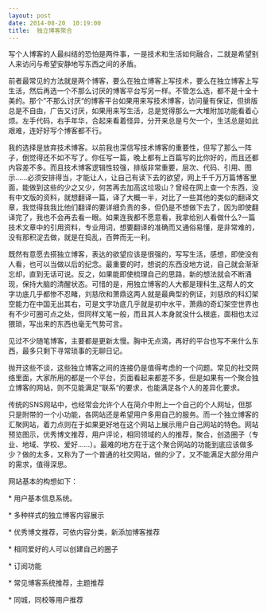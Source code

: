 ```yaml
---
layout: post
date: 2014-08-20  10:19:00
title:  独立博客聚合
---
```


<p>
写个人博客的人最纠结的恐怕是两件事，一是技术和生活如何融合，二就是希望别人来访问与希望安静地写东西之间的矛盾。

<!--more-->
前者最常见的方法就是两个博客，要么在独立博客上写技术，要么在独立博客上写生活，然后再选一个不那么讨厌的博客平台写另一样。不管怎么选，都不是十全十美的。那个”不那么讨厌“的博客平台如果用来写技术博客，访问量有保证，但排版总是不自由，广告又讨厌，如果用来写生活，总是觉得那么一大堆附加功能看着心烦。左手代码，右手年华，合起来看着怪异，分开来总是亏欠一个，生活总是如此艰难，连好好写个博客都不行。

我的选择是放弃技术博客。以前我也深信写技术博客的重要性，但写了那么一阵子，倒觉得还不如不写了。你任写一篇，晚上都有上百篇写的比你好的，而且还都内容差不多。而且技术博客逻辑性较强，排版非常重要，层次、代码、引用、图示……必须安排得当，才能让人，让自己有读下去的欲望，网上千千万万篇博客里面，能做到这些的少之又少，何苦再去加高这垃圾山？曾经在网上查一个东西，没有中文版的资料，就想翻译一篇，译了大概一半，对比了一些其他的类似的翻译文章，我觉得我我比他们翻译的要详细负责的多，但仍是不想做下去了，因为即使翻译完了，我也不会再去看一眼。如果连我都不愿意看，我拿给别人看做什么?一篇技术文章中的引用资料，专业用词，想要翻译的准确而又通俗易懂，是非常难的，没有那积淀去做，就是在捣乱，百弊而无一利。

既然有意愿去搭独立博客，表达的欲望应该是很强的，写写生活，感想，即使没有人看，也可以当做以后的纪念。最重要的时，想说的东西没地方说，自己就会渐渐忘却，直到无话可说。反之，如果能即使梳理自己的思路，新的想法就会不断涌现，保持大脑的清醒状态。可惜的是，用独立博客的人大都是理科生,这帮人的文字功底几乎都惨不忍睹，刘慈欣和萧鼎这两人就是最典型的例证，刘慈欣的科幻架空能力在中国无出其右，可是文字功底几乎就是初中水平，萧鼎的奇幻架空世界也有不少可圈可点之处，但同样文笔一般，而且其人本身就没什么根底，面相也太过猥琐，写出来的东西也毫无气势可言。

见过不少随笔博客，主要都是更新太慢。胸中无点滴，再好的平台也写不来什么东西，最多只剩下寻常琐事的无聊日记。

抛开这些不谈，这些独立博客之间的连接仍是值得考虑的一个问题。常见的社交网络里面，大家所用的都是一个平台，页面看起来都差不多，但是如果有一个聚合独立博客的网站，则不见能满足”联系“的要求，也能满足各个人的差异化要求。

传统的SNS网站中，也经常会允许个人在简介中附上一个自己的个人网址，但那只是附带的一个小功能，各网站还是希望用户多用自己的服务。而一个独立博客的汇聚网站，着力点则在于如果更好地在这个网站上展示用户自己网站的特色。网站预览图示，优秀博文推荐，用户评论，相同领域的人的推荐，聚合，创造圈子（专业、地域、学校、爱好……）。最难的地方在于这个聚合网站的功能到底应该做多少？做的太多，又称为了一个普通的社交网站，做的少了，又不能满足大部分用户的需求，值得深思。

网站基本的构想如下：

\* 用户基本信息系统。

\* 多种样式的独立博客内容展示

\* 优秀博文推荐，可依内容分类，新添加博客推荐

\* 相同爱好的人可以创建自己的圈子

\* 订阅功能

\* 常见博客系统推荐，主题推荐

\* 同城，同校等用户推荐

</p>
